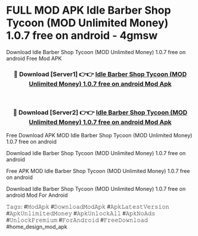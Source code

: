 # FULL MOD APK Idle Barber Shop Tycoon (MOD Unlimited Money) 1.0.7 free on android - 4gmsw
Download Idle Barber Shop Tycoon (MOD Unlimited Money) 1.0.7 free on android Free Mod APK

<div align="center">
<h3>🔴 Download [Server1] 👉👉 <a href="https://apk-comot.site?title=Idle_Barber_Shop_Tycoon_(MOD_Unlimited_Money)_1.0.7_free_on_android">Idle Barber Shop Tycoon (MOD Unlimited Money) 1.0.7 free on android Mod Apk</a></h3><br>

<h3>🔴 Download [Server2] 👉👉 <a href="https://apk-comot.site?title=Idle_Barber_Shop_Tycoon_(MOD_Unlimited_Money)_1.0.7_free_on_android">Idle Barber Shop Tycoon (MOD Unlimited Money) 1.0.7 free on android Mod Apk</a></h3>
</div>


Free Download APK MOD Idle Barber Shop Tycoon (MOD Unlimited Money) 1.0.7 free on android

Download Idle Barber Shop Tycoon (MOD Unlimited Money) 1.0.7 free on android 

Free APK MOD Idle Barber Shop Tycoon (MOD Unlimited Money) 1.0.7 free on android 

Download Idle Barber Shop Tycoon (MOD Unlimited Money) 1.0.7 free on android Mod For Android

𝚃𝚊𝚐𝚜: #𝙼𝚘𝚍𝙰𝚙𝚔 #𝙳𝚘𝚠𝚗𝚕𝚘𝚊𝚍𝙼𝚘𝚍𝙰𝚙𝚔 #𝙰𝚙𝚔𝙻𝚊𝚝𝚎𝚜𝚝𝚅𝚎𝚛𝚜𝚒𝚘𝚗 #𝙰𝚙𝚔𝚄𝚗𝚕𝚒𝚖𝚒𝚝𝚎𝚍𝙼𝚘𝚗𝚎𝚢 #𝙰𝚙𝚔𝚄𝚗𝚕𝚘𝚌𝚔𝙰𝚕𝚕 #𝙰𝚙𝚔𝙽𝚘𝙰𝚍𝚜 #𝚄𝚗𝚕𝚘𝚌𝚔𝙿𝚛𝚎𝚖𝚒𝚞𝚖 #𝙵𝚘𝚛𝙰𝚗𝚍𝚛𝚘𝚒𝚍 #𝙵𝚛𝚎𝚎𝙳𝚘𝚠𝚗𝚕𝚘𝚊𝚍 #home_design_mod_apk